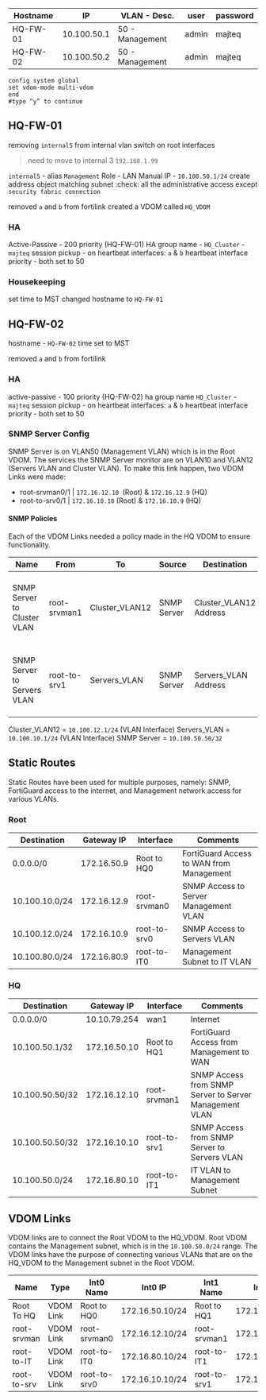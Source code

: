 
| Hostname | IP | VLAN - Desc. | user | password |
| ---- | ---- | ---- | ---- | ---- |
| HQ-FW-01 | 10.100.50.1 | 50 - Management | admin | majteq |
| HQ-FW-02 | 10.100.50.2 | 50 - Management | admin | majteq |
```Multi-VDOM
config system global
set vdom-mode multi-vdom
end
#type “y” to continue
```


## HQ-FW-01
removing `internal5` from internal vlan switch on root interfaces
> need to move to internal 3 `192.168.1.99` 

`internal5` - alias `Management`
Role - LAN
Manual IP - `10.100.50.1/24`
create address object matching subnet :check:
all the administrative access except `security fabric connection`

removed `a` and `b` from fortilink
created a VDOM called `HQ_VDOM`

### HA
Active-Passive - 200 priority (HQ-FW-01)
HA group name - `HQ_Cluster` - `majteq`
session pickup - on
heartbeat interfaces: `a` & `b`
heartbeat interface priority - both set to 50


### Housekeeping
set time to MST
changed hostname to `HQ-FW-01`


## HQ-FW-02
hostname - `HQ-FW-02`
time set to MST

removed `a` and `b` from fortilink

### HA
active-passive - 100 priority (HQ-FW-02)
ha group name `HQ_Cluster` - `majteq`
session pickup - on
heartbeat interfaces: `a` & `b`
heartbeat interface priority - both set to 50

### SNMP Server Config
SNMP Server is on VLAN50 (Management VLAN) which is in the Root VDOM.
The services the SNMP Server monitor are on VLAN10 and VLAN12 (Servers VLAN and Cluster VLAN).
To make this link happen, two VDOM Links were made:
- root-srvman0/1 | `172.16.12.10 `(Root) & `172.16.12.9` (HQ)
- root-to-srv0/1 | `172.16.10.10` (Root) & `172.16.10.9` (HQ)
#### SNMP Policies
Each of the VDOM Links needed a policy made in the HQ VDOM to ensure functionality.

| Name                        | From         | To             | Source      | Destination            | Service                                  |
| --------------------------- | ------------ | -------------- | ----------- | ---------------------- | ---------------------------------------- |
| SNMP Server to Cluster VLAN | root-srvman1 | Cluster_VLAN12 | SNMP Server | Cluster_VLAN12 Address | SNMP, DCE-RPC, PING, SMTP, SMTPS, SYSLOG |
| SNMP Server to Servers VLAN | root-to-srv1 | Servers_VLAN   | SNMP Server | Servers_VLAN Address   | SNMP, DCE-RPC, PING, SMTP, SMTPS, SYSLOG |
Cluster_VLAN12 = `10.100.12.1/24` (VLAN Interface)
Servers_VLAN = `10.100.10.1/24` (VLAN Interface)
SNMP Server = `10.100.50.50/32`

## Static Routes
Static Routes have been used for multiple purposes, namely:
SNMP, FortiGuard access to the internet, and Management network access for various VLANs.
### Root

| Destination    | Gateway IP  | Interface    | Comments                                 |
| -------------- | ----------- | ------------ | ---------------------------------------- |
| 0.0.0.0/0      | 172.16.50.9 | Root to HQ0  | FortiGuard Access to WAN from Management |
| 10.100.10.0/24 | 172.16.12.9 | root-srvman0 | SNMP Access to Server Management VLAN    |
| 10.100.12.0/24 | 172.16.10.9 | root-to-srv0 | SNMP Access to Servers VLAN              |
| 10.100.80.0/24 | 172.16.80.9 | root-to-IT0  | Management Subnet to IT VLAN             |

### HQ

| Destination     | Gateway IP   | Interface    | Comments                                               |
| --------------- | ------------ | ------------ | ------------------------------------------------------ |
| 0.0.0.0/0       | 10.10.79.254 | wan1         | Internet                                               |
| 10.100.50.1/32  | 172.16.50.10 | Root to HQ1  | FortiGuard Access from Management to WAN               |
| 10.100.50.50/32 | 172.16.12.10 | root-srvman1 | SNMP Access from SNMP Server to Server Management VLAN |
| 10.100.50.50/32 | 172.16.10.10 | root-to-srv1 | SNMP Access from SNMP Server to Servers VLAN           |
| 10.100.50.0/24  | 172.16.80.10 | root-to-IT1  | IT VLAN to Management Subnet                           |

## VDOM Links
VDOM links are to connect the Root VDOM to the HQ_VDOM.
Root VDOM contains the Management subnet, which is in the `10.100.50.0/24` range.
The VDOM links have the purpose of connecting various VLANs that are on the HQ_VDOM to the Management subnet in the Root VDOM.

| Name        | Type      | Int0 Name    | Int0 IP         | Int1 Name    | Int1 IP        |
| ----------- | --------- | ------------ | --------------- | ------------ | -------------- |
| Root To HQ  | VDOM Link | Root to HQ0  | 172.16.50.10/24 | Root to HQ1  | 172.16.50.9/24 |
| root-srvman | VDOM Link | root-srvman0 | 172.16.12.10/24 | root-srvman1 | 172.16.12.9/24 |
| root-to-IT  | VDOM Link | root-to-IT0  | 172.16.80.10/24 | root-to-IT1  | 172.16.80.9/24 |
| root-to-srv | VDOM Link | root-to-srv0 | 172.16.10.10/24 | root-to-srv1 | 172.16.10.9/24 |
